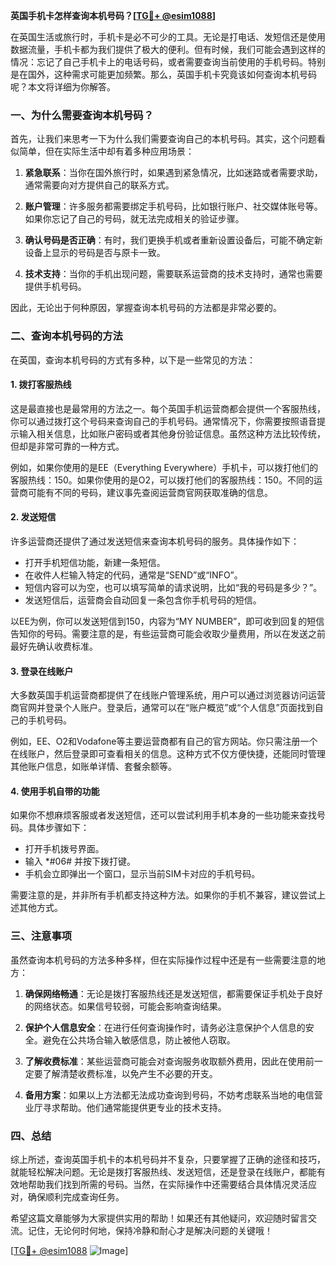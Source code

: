 **英国手机卡怎样查询本机号码？[[TG💪+ @esim1088](https://t.me/s/esim1088)]**

在英国生活或旅行时，手机卡是必不可少的工具。无论是打电话、发短信还是使用数据流量，手机卡都为我们提供了极大的便利。但有时候，我们可能会遇到这样的情况：忘记了自己手机卡上的电话号码，或者需要查询当前使用的手机号码。特别是在国外，这种需求可能更加频繁。那么，英国手机卡究竟该如何查询本机号码呢？本文将详细为你解答。

### 一、为什么需要查询本机号码？

首先，让我们来思考一下为什么我们需要查询自己的本机号码。其实，这个问题看似简单，但在实际生活中却有着多种应用场景：

1. **紧急联系**：当你在国外旅行时，如果遇到紧急情况，比如迷路或者需要求助，通常需要向对方提供自己的联系方式。
   
2. **账户管理**：许多服务都需要绑定手机号码，比如银行账户、社交媒体账号等。如果你忘记了自己的号码，就无法完成相关的验证步骤。

3. **确认号码是否正确**：有时，我们更换手机或者重新设置设备后，可能不确定新设备上显示的号码是否与原卡一致。

4. **技术支持**：当你的手机出现问题，需要联系运营商的技术支持时，通常也需要提供手机号码。

因此，无论出于何种原因，掌握查询本机号码的方法都是非常必要的。

### 二、查询本机号码的方法

在英国，查询本机号码的方式有多种，以下是一些常见的方法：

#### 1. 拨打客服热线

这是最直接也是最常用的方法之一。每个英国手机运营商都会提供一个客服热线，你可以通过拨打这个号码来查询自己的手机号码。通常情况下，你需要按照语音提示输入相关信息，比如账户密码或者其他身份验证信息。虽然这种方法比较传统，但却是非常可靠的一种方式。

例如，如果你使用的是EE（Everything Everywhere）手机卡，可以拨打他们的客服热线：150。如果你使用的是O2，可以拨打他们的客服热线：150。不同的运营商可能有不同的号码，建议事先查阅运营商官网获取准确的信息。

#### 2. 发送短信

许多运营商还提供了通过发送短信来查询本机号码的服务。具体操作如下：

- 打开手机短信功能，新建一条短信。
- 在收件人栏输入特定的代码，通常是“SEND”或“INFO”。
- 短信内容可以为空，也可以填写简单的请求说明，比如“我的号码是多少？”。
- 发送短信后，运营商会自动回复一条包含你手机号码的短信。

以EE为例，你可以发送短信到150，内容为“MY NUMBER”，即可收到回复的短信告知你的号码。需要注意的是，有些运营商可能会收取少量费用，所以在发送之前最好先确认收费标准。

#### 3. 登录在线账户

大多数英国手机运营商都提供了在线账户管理系统，用户可以通过浏览器访问运营商官网并登录个人账户。登录后，通常可以在“账户概览”或“个人信息”页面找到自己的手机号码。

例如，EE、O2和Vodafone等主要运营商都有自己的官方网站。你只需注册一个在线账户，然后登录即可查看相关的信息。这种方式不仅方便快捷，还能同时管理其他账户信息，如账单详情、套餐余额等。

#### 4. 使用手机自带的功能

如果你不想麻烦客服或者发送短信，还可以尝试利用手机本身的一些功能来查找号码。具体步骤如下：

- 打开手机拨号界面。
- 输入 *#06# 并按下拨打键。
- 手机会立即弹出一个窗口，显示当前SIM卡对应的手机号码。

需要注意的是，并非所有手机都支持这种方法。如果你的手机不兼容，建议尝试上述其他方式。

### 三、注意事项

虽然查询本机号码的方法多种多样，但在实际操作过程中还是有一些需要注意的地方：

1. **确保网络畅通**：无论是拨打客服热线还是发送短信，都需要保证手机处于良好的网络状态。如果信号较弱，可能会影响查询结果。

2. **保护个人信息安全**：在进行任何查询操作时，请务必注意保护个人信息的安全。避免在公共场合输入敏感信息，防止被他人窃取。

3. **了解收费标准**：某些运营商可能会对查询服务收取额外费用，因此在使用前一定要了解清楚收费标准，以免产生不必要的开支。

4. **备用方案**：如果以上方法都无法成功查询到号码，不妨考虑联系当地的电信营业厅寻求帮助。他们通常能提供更专业的技术支持。

### 四、总结

综上所述，查询英国手机卡的本机号码并不复杂，只要掌握了正确的途径和技巧，就能轻松解决问题。无论是拨打客服热线、发送短信，还是登录在线账户，都能有效地帮助我们找到所需的号码。当然，在实际操作中还需要结合具体情况灵活应对，确保顺利完成查询任务。

希望这篇文章能够为大家提供实用的帮助！如果还有其他疑问，欢迎随时留言交流。记住，无论何时何地，保持冷静和耐心才是解决问题的关键哦！

[[TG💪+ @esim1088](https://t.me/s/esim1088) ![Image](https://i.postimg.cc/4NQfJmqS/Snipaste-2025-05-13-00-14-12.png)]